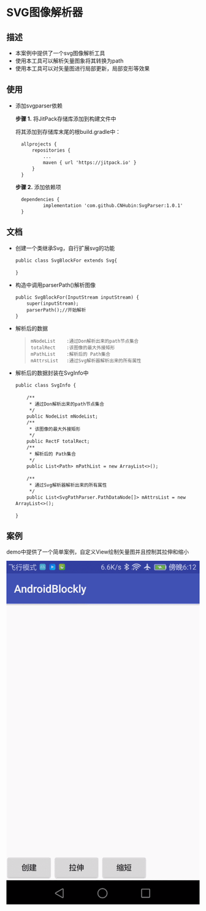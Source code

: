 # SVG图像解析器

## 描述

* 本案例中提供了一个svg图像解析工具
* 使用本工具可以解析矢量图象将其转换为path
* 使用本工具可以对矢量图进行局部更新，局部变形等效果

## 使用

* 添加svgparser依赖

  **步骤 1.** 将JitPack存储库添加到构建文件中

  将其添加到存储库末尾的根build.gradle中： 

  ```
  	allprojects {
  		repositories {
  			...
  			maven { url 'https://jitpack.io' }
  		}
  	}
  ```

  **步骤 2.** 添加依赖项 

  ```
  	dependencies {
  	        implementation 'com.github.CNHubin:SvgParser:1.0.1'
  	}
  ```

## 文档

* 创建一个类继承Svg，自行扩展svg的功能

  ```
  public class SvgBlockFor extends Svg{
      
  }
  ```

* 构造中调用parserPath()解析图像

  ```
  public SvgBlockFor(InputStream inputStream) {
      super(inputStream);
      parserPath();//开始解析
  }
  ```

* 解析后的数据

  >```
  >mNodeList	:通过Don解析出来的path节点集合
  >totalRect	:该图像的最大外接矩形
  >mPathList	:解析后的 Path集合
  >mAttrsList	:通过Svg解析器解析出来的所有属性
  >```

* 解析后的数据封装在SvgInfo中

  ```
  public class SvgInfo {
  
      /**
       * 通过Don解析出来的path节点集合
       */
      public NodeList mNodeList;
      /**
       * 该图像的最大外接矩形
       */
      public RectF totalRect;
      /**
       * 解析后的 Path集合
       */
      public List<Path> mPathList = new ArrayList<>();
  
      /**
       * 通过Svg解析器解析出来的所有属性
       */
      public List<SvgPathParser.PathDataNode[]> mAttrsList = new ArrayList<>();
  
  }
  ```


## 案例

demo中提供了一个简单案例，自定义View绘制矢量图并且控制其拉伸和缩小

![](demo.gif)